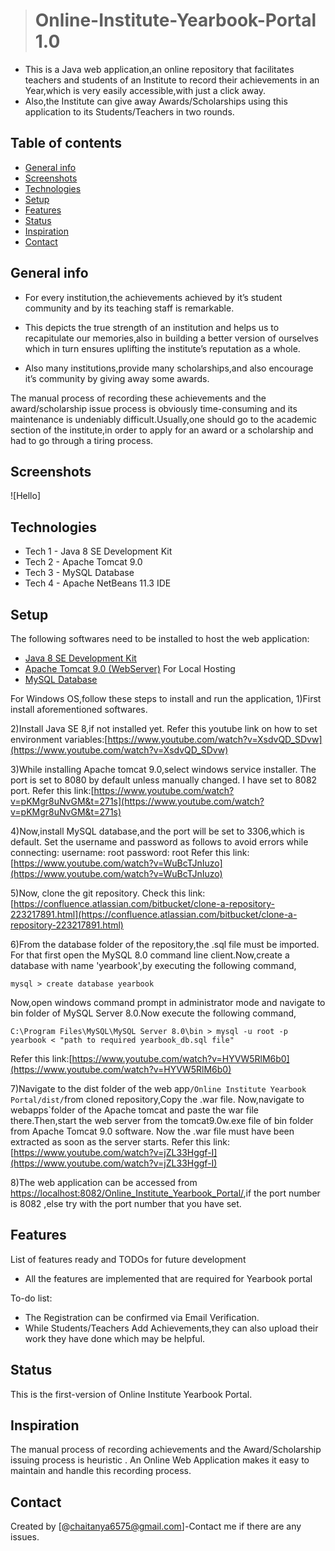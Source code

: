> # Online-Institute-Yearbook-Portal 1.0
* This is a Java web application,an online repository that facilitates teachers and students of an Institute to record their achievements in an Year,which is very easily accessible,with just a click away.
* Also,the Institute can give away Awards/Scholarships using this application to its Students/Teachers in two rounds.

## Table of contents
* [General info](#general-info)
* [Screenshots](#screenshots)
* [Technologies](#technologies)
* [Setup](#setup)
* [Features](#features)
* [Status](#status)
* [Inspiration](#inspiration)
* [Contact](#contact)

## General info
-   For every institution,the achievements achieved by it’s student community and by its teaching staff is remarkable.
    
-   This depicts the true strength of an institution and helps us to recapitulate our memories,also in building a better version of ourselves which in turn ensures uplifting the institute’s reputation as a whole.
    
-   Also many institutions,provide many scholarships,and also encourage it’s community by giving away some awards.
    
The manual process of recording these achievements and the award/scholarship issue process is obviously time-consuming and its maintenance is undeniably difficult.Usually,one should go to the academic section of the institute,in order to apply for an award or a scholarship and had to go through a tiring process.

## Screenshots
![Hello]

## Technologies
* Tech 1 - Java 8 SE Development Kit
* Tech 2 - Apache Tomcat 9.0
* Tech 3 - MySQL Database
* Tech 4 - Apache NetBeans 11.3 IDE

## Setup
The following softwares need to be installed to host the web application:
* [Java 8 SE Development Kit](https://www.oracle.com/java/technologies/javase/javase-jdk8-downloads.html)
* [Apache Tomcat 9.0 (WebServer)](https://tomcat.apache.org/download-90.cgi) For Local Hosting
* [MySQL Database](https://dev.mysql.com/downloads/)

For Windows OS,follow these steps to install and run the application,
1)First install aforementioned softwares.

2)Install Java SE 8,if not installed yet.
   Refer this youtube link on how to set environment variables:[https://www.youtube.com/watch?v=XsdvQD_SDvw](https://www.youtube.com/watch?v=XsdvQD_SDvw)
   
3)While installing Apache tomcat 9.0,select windows service installer.
The port is set to 8080 by default unless manually changed.
I have set to 8082 port.
Refer this link:[https://www.youtube.com/watch?v=pKMgr8uNvGM&t=271s](https://www.youtube.com/watch?v=pKMgr8uNvGM&t=271s)

4)Now,install MySQL database,and the port will be set to 3306,which is default.
Set the username and password as follows to avoid errors while connecting:
username: root
password: root
Refer this link:[https://www.youtube.com/watch?v=WuBcTJnIuzo](https://www.youtube.com/watch?v=WuBcTJnIuzo)

5)Now, clone the git repository.
Check this link:[https://confluence.atlassian.com/bitbucket/clone-a-repository-223217891.html](https://confluence.atlassian.com/bitbucket/clone-a-repository-223217891.html)

6)From the database folder of the repository,the .sql file must be imported.
For that first open the MySQL 8.0 command line client.Now,create a database with name 'yearbook',by executing the following command,

    mysql > create database yearbook
Now,open windows command prompt in administrator mode and navigate to bin folder of MySQL Server 8.0.Now execute the following command,

    C:\Program Files\MySQL\MySQL Server 8.0\bin > mysql -u root -p yearbook < "path to required yearbook_db.sql file"

   Refer this link:[https://www.youtube.com/watch?v=HYVW5RlM6b0](https://www.youtube.com/watch?v=HYVW5RlM6b0)

7)Navigate to the dist folder of the web app`/Online Institute Yearbook Portal/dist/`from cloned repository,Copy the .war file.
 Now,navigate to webapps`folder of the Apache tomcat and paste the war file there.Then,start the web server from the tomcat9.0w.exe file of  bin folder from Apache Tomcat 9.0 software.
 Now the .war file must have been extracted as soon as the server starts.
Refer this link:[https://www.youtube.com/watch?v=jZL33Hggf-I](https://www.youtube.com/watch?v=jZL33Hggf-I)

8)The web application can be accessed from [https://localhost:8082/Online_Institute_Yearbook_Portal/](http://localhost:8082/Online_Institute_Yearbook_Portal/),if the port number is 8082 ,else try with the port number that you have set.
 
## Features
List of features ready and TODOs for future development
*  All the features are implemented that are required for Yearbook portal

To-do list:
* The Registration can be confirmed via Email Verification.
* While Students/Teachers Add Achievements,they can also upload their work they have done which may be helpful.
## Status
This is the first-version of Online Institute Yearbook Portal.

## Inspiration
The manual process of recording achievements and the Award/Scholarship issuing process is heuristic . An Online Web Application makes it easy to maintain and handle this recording process.

## Contact
Created by [@chaitanya6575@gmail.com]-Contact me if there are any issues.
